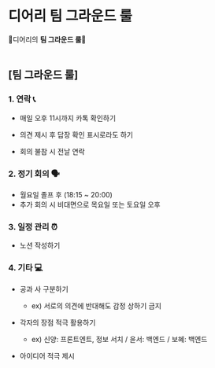 # 디어리 팀 그라운드 룰

📓디어리의 <strong>팀 그라운드 룰</strong>📓
</br>
</br>


<h2> [팀 그라운드 룰] </h2>

<h3> 1. 연락 📞 </h3>

-  매일 오후 11시까지 카톡 확인하기

-  의견 제시 후 답장 확인 표시로라도 하기

-  회의 불참 시 전날 연락

### 2. 정기 회의 🗣

- 월요일 졸프 후 (18:15 ~ 20:00)
- 추가 회의 시 비대면으로 목요일 또는 토요일 오후


### 3. 일정 관리 ⏰
- 노션 작성하기

### 4. 기타 💻

-  공과 사 구분하기
    - ex) 서로의 의견에 반대해도 감정 상하기 금지

- 각자의 장점 적극 활용하기
    - ex) 신양: 프론트엔트, 정보 서치 / 윤서: 백엔드 / 보혜: 백엔드

-  아이디어 적극 제시

</br>
</br>
